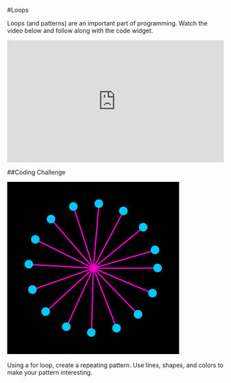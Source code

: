#Loops

Loops (and patterns) are an important part of programming. Watch the video below and follow along with the code widget.

<div style="position:relative;height:0;padding-bottom:56.25%"><iframe src="https://www.youtube.com/embed/cnRD9o6odjk?ecver=2" width="640" height="360" frameborder="0" style="position:absolute;width:100%;height:100%;left:0" allowfullscreen></iframe></div>

<script type="text/p5" data-preview-width="500">
function setup() { 
  createCanvas(600, 400);
} 

function draw() { 
  background(0);
	stroke(255);
	strokeWeight(4);
	
	ellipse(0, 200, 25, 25);
	ellipse(50, 200, 25, 25);
	ellipse(100, 200, 25, 25);
	ellipse(150, 200, 25, 25);
	ellipse(200, 200, 25, 25);
	ellipse(250, 200, 25, 25);
}

</script>

##Coding Challenge

<img src="loopPattern.png" alt="Loop Pattern">

Using a for loop, create a repeating pattern. Use lines, shapes, and colors to make your pattern interesting.

<script type="text/p5" data-preview-width="500">





</script>
